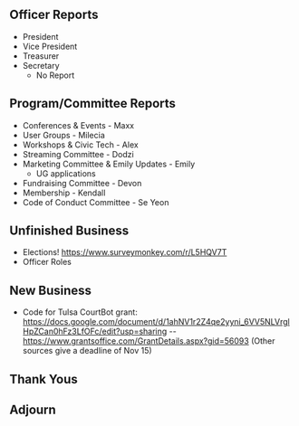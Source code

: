 ## Officer Reports

- President
- Vice President
- Treasurer 
- Secretary 
	- No Report

## Program/Committee Reports

- Conferences & Events - Maxx
- User Groups - Milecia
- Workshops & Civic Tech - Alex
- Streaming Committee - Dodzi 
- Marketing Committee & Emily Updates - Emily
	- UG applications
- Fundraising Committee - Devon
- Membership - Kendall
- Code of Conduct Committee - Se Yeon

## Unfinished Business
- Elections! https://www.surveymonkey.com/r/L5HQV7T
- Officer Roles

## New Business
- Code for Tulsa CourtBot grant: https://docs.google.com/document/d/1ahNV1r2Z4qe2yyni_6VV5NLVrglHpZCan0hFz3LfOFc/edit?usp=sharing
-- https://www.grantsoffice.com/GrantDetails.aspx?gid=56093 (Other sources give a deadline of Nov 15)

## Thank Yous

## Adjourn
